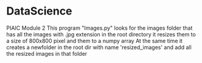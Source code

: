 # DataScience
PIAIC Module 2
This program "Images.py" looks for the images folder that has all the images with .jpg extension in the root directory
it resizes them to a size of 800x800 pixel and them to a numpy array
At the same time it creates a newfolder in the root dir with name 'resized_images' and add all the resized images in that folder
